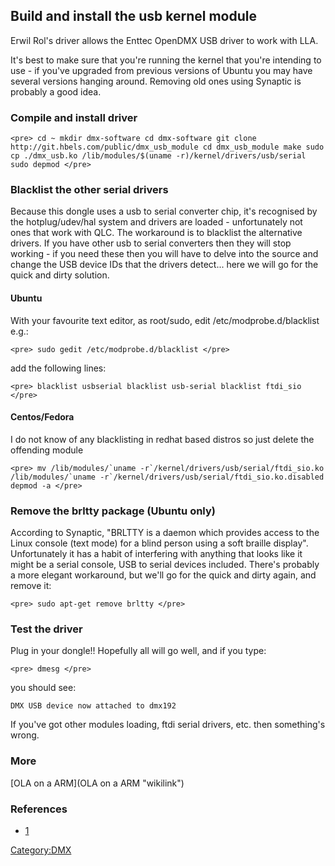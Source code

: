 Build and install the usb kernel module
---------------------------------------

Erwil Rol's driver allows the Enttec OpenDMX USB driver to work with
LLA.

It's best to make sure that you're running the kernel that you're
intending to use - if you've upgraded from previous versions of Ubuntu
you may have several versions hanging around. Removing old ones using
Synaptic is probably a good idea.

### Compile and install driver

`<pre>
cd ~
mkdir dmx-software
cd dmx-software
git clone http://git.hbels.com/public/dmx_usb_module
cd dmx_usb_module
make
sudo cp ./dmx_usb.ko /lib/modules/$(uname -r)/kernel/drivers/usb/serial
sudo depmod
</pre>`

### Blacklist the other serial drivers

Because this dongle uses a usb to serial converter chip, it's recognised
by the hotplug/udev/hal system and drivers are loaded - unfortunately
not ones that work with QLC. The workaround is to blacklist the
alternative drivers. If you have other usb to serial converters then
they will stop working - if you need these then you will have to delve
into the source and change the USB device IDs that the drivers detect...
here we will go for the quick and dirty solution.

#### Ubuntu

With your favourite text editor, as root/sudo, edit
/etc/modprobe.d/blacklist e.g.:

`<pre>
sudo gedit /etc/modprobe.d/blacklist
</pre>`

add the following lines:

`<pre>
blacklist usbserial
blacklist usb-serial
blacklist ftdi_sio
</pre>`

#### Centos/Fedora

I do not know of any blacklisting in redhat based distros so just delete
the offending module

`` <pre>
mv /lib/modules/`uname -r`/kernel/drivers/usb/serial/ftdi_sio.ko /lib/modules/`uname -r`/kernel/drivers/usb/serial/ftdi_sio.ko.disabled
depmod -a
</pre> ``

### Remove the brltty package (Ubuntu only)

According to Synaptic, "BRLTTY is a daemon which provides access to the
Linux console (text mode) for a blind person using a soft braille
display". Unfortunately it has a habit of interfering with anything that
looks like it might be a serial console, USB to serial devices included.
There's probably a more elegant workaround, but we'll go for the quick
and dirty again, and remove it:

`<pre>
sudo apt-get remove brltty
</pre>`

### Test the driver

Plug in your dongle!! Hopefully all will go well, and if you type:

`<pre>
dmesg
</pre>`

you should see:

    DMX USB device now attached to dmx192

If you've got other modules loading, ftdi serial drivers, etc. then
something's wrong.

### More

[OLA on a ARM](OLA on a ARM "wikilink")

### References

-   [1](http://www.opendmx.net/index.php/LLA_and_Q_Light_Controller_Ubuntu_Tutorial#Build_and_install_the_usb_kernel_module)

<Category:DMX>
